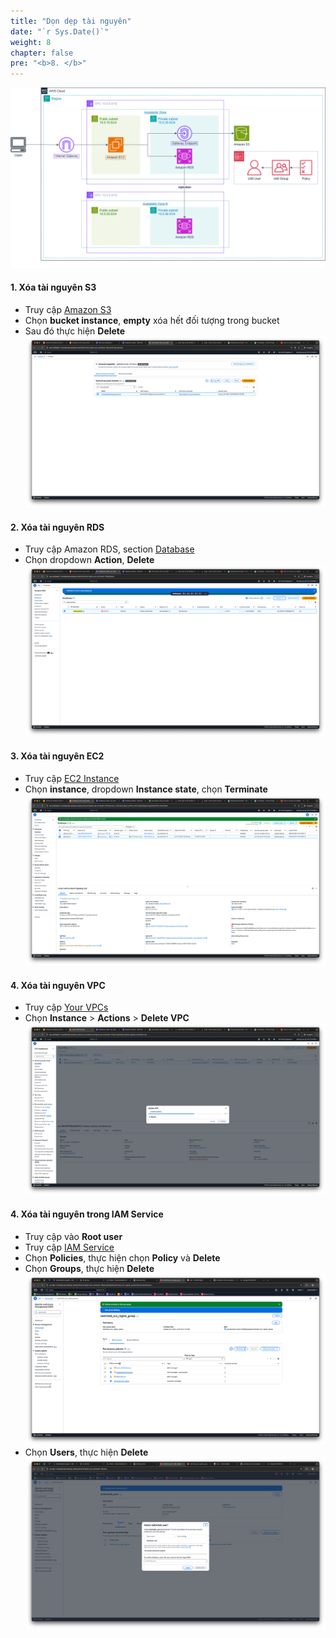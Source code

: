 ```yaml
---
title: "Dọn dẹp tài nguyên"
date: "`r Sys.Date()`"
weight: 8
chapter: false
pre: "<b>8. </b>"
---
```


![Workshop Architecture](/images/workshop_architecture.png)

#### 1. Xóa tài nguyên S3
- Truy cập [Amazon S3](https://ap-southeast-1.console.aws.amazon.com/s3/buckets?region=ap-southeast-1&bucketType=general)
- Chọn **bucket instance**, **empty** xóa hết đối tượng trong bucket
- Sau đó thực hiện **Delete**
![delete-s3.png](/images/8-clean-up/delete-s3.png)

#### 2. Xóa tài nguyên RDS
- Truy cập Amazon RDS, section [Database](https://ap-southeast-1.console.aws.amazon.com/rds/home?region=ap-southeast-1#databases:)
- Chọn dropdown **Action**, **Delete**
![delete-rds.png](/images/8-clean-up/delete-rds.png)

#### 3. Xóa tài nguyên EC2
- Truy cập [EC2 Instance](https://ap-southeast-1.console.aws.amazon.com/ec2/home?region=ap-southeast-1#Instances:)
- Chọn **instance**, dropdown **Instance state**, chọn **Terminate**
![delete-ec2.png](/images/8-clean-up/delete-ec2.png)

#### 4. Xóa tài nguyên VPC
- Truy cập [Your VPCs](https://ap-southeast-1.console.aws.amazon.com/vpcconsole/home?region=ap-southeast-1#vpcs:)
- Chọn **Instance** > **Actions** > **Delete VPC**
![delete-vpc.png](/images/8-clean-up/delete-vpc.png)

#### 4. Xóa tài nguyên trong IAM Service
- Truy cập vào **Root user**
- Truy cập [IAM Service](https://us-east-1.console.aws.amazon.com/iam/home?region=ap-southeast-1#/home)
- Chọn **Policies**, thực hiện chọn **Policy** và **Delete**
- Chọn **Groups**, thực hiện **Delete**
![delete-groups.png](/images/8-clean-up/delete-groups.png)
- Chọn **Users**, thực hiện **Delete**
![delete-users.png](/images/8-clean-up/delete-users.png)
